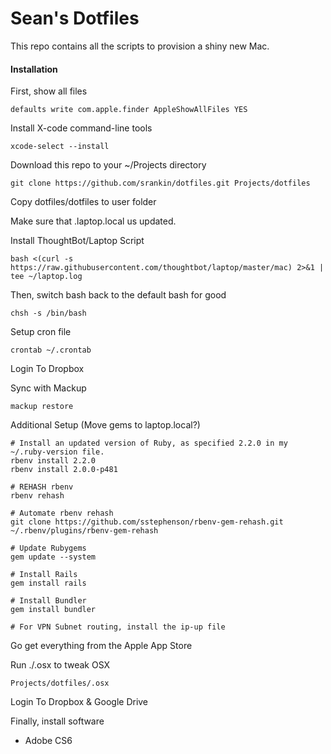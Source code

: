 # Sean's Dotfiles

This repo contains all the scripts to provision a shiny new Mac.

#### Installation

First, show all files
```
defaults write com.apple.finder AppleShowAllFiles YES
```

Install X-code command-line tools
```
xcode-select --install
```

Download this repo to your ~/Projects directory

```
git clone https://github.com/srankin/dotfiles.git Projects/dotfiles
```

Copy dotfiles/dotfiles to user folder

Make sure that .laptop.local us updated.

Install ThoughtBot/Laptop Script
```
bash <(curl -s https://raw.githubusercontent.com/thoughtbot/laptop/master/mac) 2>&1 | tee ~/laptop.log
```

Then, switch bash back to the default bash for good
```
chsh -s /bin/bash
```

Setup cron file
```
crontab ~/.crontab
```

Login To Dropbox

Sync with Mackup
```
mackup restore
```

Additional Setup (Move gems to laptop.local?)
```
# Install an updated version of Ruby, as specified 2.2.0 in my ~/.ruby-version file.
rbenv install 2.2.0
rbenv install 2.0.0-p481

# REHASH rbenv
rbenv rehash

# Automate rbenv rehash
git clone https://github.com/sstephenson/rbenv-gem-rehash.git ~/.rbenv/plugins/rbenv-gem-rehash

# Update Rubygems
gem update --system 

# Install Rails
gem install rails

# Install Bundler
gem install bundler

# For VPN Subnet routing, install the ip-up file

```

Go get everything from the Apple App Store

Run ./.osx to tweak OSX

```
Projects/dotfiles/.osx
```

Login To Dropbox & Google Drive

Finally, install software
- Adobe CS6
